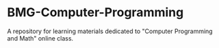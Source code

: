 # BMG-Computer-Programming
A repository for learning materials dedicated to "Computer Programming and Math" online class.
